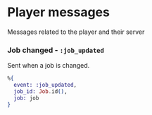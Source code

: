 # Player messages
Messages related to the player and their server

### Job changed - `:job_updated`
Sent when a job is changed.

```elixir
%{
  event: :job_updated,
  job_id: Job.id(),
  job: job
}
```


